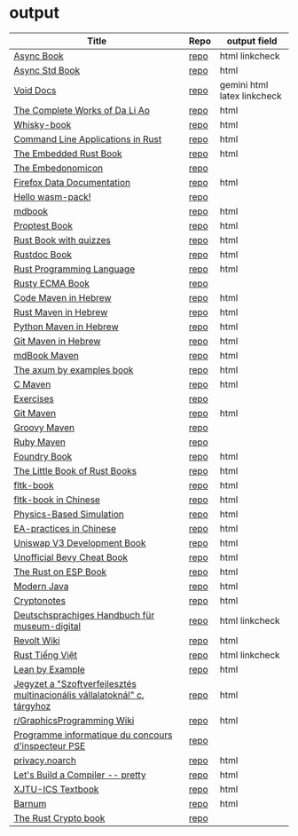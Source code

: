 # output

| Title | Repo | output field | 
|-------|------|-------------| 
| [Async Book](https://rust-lang.github.io/async-book/index.html) | [repo](https://github.com/rust-lang/async-book) | html linkcheck  | 
| [Async Std Book](https://book.async.rs/) | [repo](https://github.com/async-rs/async-std) | html  | 
| [Void Docs](https://docs.voidlinux.org/) | [repo](https://github.com/void-linux/void-docs) | gemini html latex linkcheck  | 
| [The Complete Works of Da Li Ao](https://whatot.github.io/leeao/index.html) | [repo](https://github.com/whatot/leeao) | html  | 
| [Whisky-book](https://docs.getwhisky.app/) | [repo](https://github.com/whisky-app/whisky-book) | html  | 
| [Command Line Applications in Rust](https://rust-cli.github.io/book/index.html) | [repo](https://github.com/rust-cli/book) | html  | 
| [The Embedded Rust Book](https://docs.rust-embedded.org/book/index.html) | [repo](https://github.com/rust-embedded/book) | html  | 
| [The Embedonomicon](https://docs.rust-embedded.org/embedonomicon/index.html) | [repo](https://github.com/rust-embedded/embedonomicon) |  | 
| [Firefox Data Documentation]() | [repo](https://github.com/mozilla/data-docs) | html  | 
| [Hello wasm-pack!](https://rustwasm.github.io/wasm-pack/book/) | [repo](https://github.com/rustwasm/wasm-pack) |  | 
| [mdbook](https://rust-lang.github.io/mdBook/) | [repo](https://github.com/rust-lang/mdbook) | html  | 
| [Proptest Book](https://altsysrq.github.io/proptest-book/intro.html) | [repo](https://github.com/proptest-rs/proptest) | html  | 
| [Rust Book with quizzes](https://rust-book.cs.brown.edu/) | [repo](https://github.com/cognitive-engineering-lab/rust-book) | html  | 
| [Rustdoc Book](https://doc.rust-lang.org/stable/rustdoc/) | [repo](https://github.com/rust-lang/rust) | html  | 
| [Rust Programming Language](https://doc.rust-lang.org/book/) | [repo](https://github.com/rust-lang/book) | html  | 
| [Rusty ECMA Book](https://rusty-ecma.github.io/rusty-ecma-book/) | [repo](https://github.com/rusty-ecma/rusty-ecma-book) |  | 
| [Code Maven in Hebrew](https://he.code-maven.com/) | [repo](https://github.com/szabgab/he.code-maven.com) | html  | 
| [Rust Maven in Hebrew](https://rust-he.code-maven.com/) | [repo](https://github.com/szabgab/rust-he.code-maven.com) | html  | 
| [Python Maven in Hebrew](https://python-he.code-maven.com/) | [repo](https://github.com/szabgab/python-he.code-maven.com) | html  | 
| [Git Maven in Hebrew](https://git-he.code-maven.com/) | [repo](https://github.com/szabgab/git-he.code-maven.com) | html  | 
| [mdBook Maven](https://mdbook.code-maven.com/) | [repo](https://github.com/szabgab/mdbook.code-maven.com) | html  | 
| [The axum by examples book](https://axum.code-maven.com/) | [repo](https://github.com/szabgab/axum) | html  | 
| [C Maven](https://c.code-maven.com/) | [repo](https://github.com/szabgab/c.code-maven.com) | html  | 
| [Exercises](https://exercises.code-maven.com/) | [repo](https://github.com/szabgab/exercises.code-maven.com) |  | 
| [Git Maven](https://git.code-maven.com/) | [repo](https://github.com/szabgab/git.code-maven.com) | html  | 
| [Groovy Maven](https://groovy.code-maven.com/) | [repo](https://github.com/szabgab/groovy.code-maven.com) |  | 
| [Ruby Maven](https://ruby.code-maven.com/) | [repo](https://github.com/szabgab/ruby.code-maven.com) |  | 
| [Foundry Book](https://book.getfoundry.sh/) | [repo](https://github.com/foundry-rs/book) | html  | 
| [The Little Book of Rust Books](https://lborb.github.io/book/) | [repo](https://github.com/lborb/book) | html  | 
| [fltk-book](https://fltk-rs.github.io/fltk-book/) | [repo](https://github.com/fltk-rs/fltk-book) | html  | 
| [fltk-book in Chinese](https://fltk.flatig.vip/) | [repo](https://github.com/flatigers/fltk-book-zh) | html  | 
| [Physics-Based Simulation]() | [repo](https://github.com/phys-sim-book/mdbook-src) | html  | 
| [EA-practices in Chinese]() | [repo](https://github.com/tonydeng/ea-practices) | html  | 
| [Uniswap V3 Development Book](https://uniswapv3book.com/) | [repo](https://github.com/jeiwan/uniswapv3-book) | html  | 
| [Unofficial Bevy Cheat Book](https://bevy-cheatbook.github.io/) | [repo](https://github.com/bevy-cheatbook/bevy-cheatbook) | html  | 
| [The Rust on ESP Book](https://docs.esp-rs.org/book/) | [repo](https://github.com/esp-rs/book) | html  | 
| [Modern Java](https://together-java.github.io/ModernJava/) | [repo](https://github.com/together-java/modernjava) | html  | 
| [Cryptonotes](https://crypto.erhant.me/) | [repo](https://github.com/erhant/crypto-notes) | html  | 
| [Deutschsprachiges Handbuch für museum-digital](https://de.handbook.museum-digital.info/) | [repo](https://github.com/museum-digital/handbook-de) | html linkcheck  | 
| [Revolt Wiki](https://developers.revolt.chat/) | [repo](https://github.com/revoltchat/wiki) | html  | 
| [Rust Tiếng Việt](https://rust-tieng-viet.github.io/) | [repo](https://github.com/rust-tieng-viet/rust-tieng-viet.github.io) | html linkcheck  | 
| [Lean by Example](https://lean-ja.github.io/lean-by-example/) | [repo](https://github.com/lean-ja/lean-by-example) | html  | 
| [Jegyzet a "Szoftverfejlesztés multinacionális vállalatoknál" c. tárgyhoz](https://szfmv2021-osz.github.io/handout/) | [repo](https://github.com/pintergreg/handout) | html  | 
| [r/GraphicsProgramming Wiki](https://cody-duncan.github.io/r-graphicsprogramming-wiki/) | [repo](https://github.com/cody-duncan/r-graphicsprogramming-wiki) | html  | 
| [Programme informatique du concours d'inspecteur PSE](https://mghrepo.github.io/pse-mdbook/) | [repo](https://github.com/mghrepo/pse-mdbook) |  | 
| [privacy.noarch](https://privacy.n0ar.ch/) | [repo](https://github.com/privacy-noarch/privacy) | html  | 
| [Let's Build a Compiler -- pretty](https://xmonader.github.io/letsbuildacompiler-pretty/) | [repo](https://github.com/xmonader/letsbuildacompiler-pretty) | html  | 
| [XJTU-ICS Textbook](https://xjtu-ics.github.io/textbook/) | [repo](https://github.com/xjtu-ics/textbook) | html  | 
| [Barnum](https://stormasm.github.io/barnum/) | [repo](https://github.com/stormasm/barnum) | html  | 
| [The Rust Crypto book](https://rustcrypto.org/) | [repo](https://github.com/rustcrypto/book) |  | 
